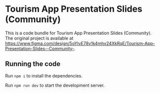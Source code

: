 
  # Tourism App Presentation Slides (Community)

  This is a code bundle for Tourism App Presentation Slides (Community). The original project is available at https://www.figma.com/design/5oYIvE78v1k4mhv24XkRqE/Tourism-App-Presentation-Slides--Community-.

  ## Running the code

  Run `npm i` to install the dependencies.

  Run `npm run dev` to start the development server.
  